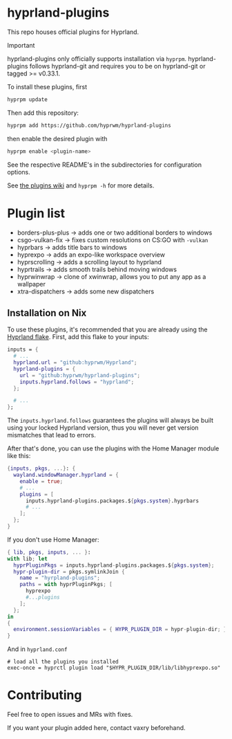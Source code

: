 # hyprland-plugins

This repo houses official plugins for Hyprland.

> [!IMPORTANT]
> hyprland-plugins only officially supports installation via `hyprpm`.
> hyprland-plugins follows hyprland-git and requires you to be on hyprland-git
> or tagged >= v0.33.1.

To install these plugins, first 
```bash
hyprpm update
```
Then add this repository:

```bash
hyprpm add https://github.com/hyprwm/hyprland-plugins
```

then enable the desired plugin with
```bash
hyprpm enable <plugin-name>
```

See the respective README's in the subdirectories for configuration options.

See [the plugins wiki](https://wiki.hyprland.org/Plugins/Using-Plugins/#installing--using-plugins) and `hyprpm -h` for more details.

# Plugin list
 - borders-plus-plus -> adds one or two additional borders to windows
 - csgo-vulkan-fix -> fixes custom resolutions on CS:GO with `-vulkan`
 - hyprbars -> adds title bars to windows
 - hyprexpo -> adds an expo-like workspace overview
 - hyprscrolling -> adds a scrolling layout to hyprland
 - hyprtrails -> adds smooth trails behind moving windows
 - hyprwinwrap -> clone of xwinwrap, allows you to put any app as a wallpaper
 - xtra-dispatchers -> adds some new dispatchers

## Installation on Nix

To use these plugins, it's recommended that you are already using the
[Hyprland flake](https://github.com/hyprwm/Hyprland).
First, add this flake to your inputs:

```nix
inputs = {
  # ...
  hyprland.url = "github:hyprwm/Hyprland";
  hyprland-plugins = {
    url = "github:hyprwm/hyprland-plugins";
    inputs.hyprland.follows = "hyprland";
  };

  # ...
};
```

The `inputs.hyprland.follows` guarantees the plugins will always be built using
your locked Hyprland version, thus you will never get version mismatches that
lead to errors.

After that's done, you can use the plugins with the Home Manager module like
this:

```nix
{inputs, pkgs, ...}: {
  wayland.windowManager.hyprland = {
    enable = true;
    # ...
    plugins = [
      inputs.hyprland-plugins.packages.${pkgs.system}.hyprbars
      # ...
    ];
  };
}
```

If you don't use Home Manager:

```nix
{ lib, pkgs, inputs, ... }:
with lib; let
  hyprPluginPkgs = inputs.hyprland-plugins.packages.${pkgs.system};
  hypr-plugin-dir = pkgs.symlinkJoin {
    name = "hyrpland-plugins";
    paths = with hyprPluginPkgs; [
      hyprexpo
      #...plugins
    ];
  };
in
{
  environment.sessionVariables = { HYPR_PLUGIN_DIR = hypr-plugin-dir; };
}
```

And in `hyprland.conf`

```hyprlang
# load all the plugins you installed
exec-once = hyprctl plugin load "$HYPR_PLUGIN_DIR/lib/libhyprexpo.so"
```

# Contributing

Feel free to open issues and MRs with fixes.

If you want your plugin added here, contact vaxry beforehand.
